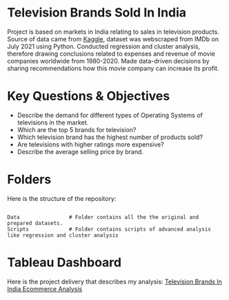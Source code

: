 # Television Brands Sold In India

Project is based on markets in India relating to sales in television products. Source of data came from [Kaggle](https://www.kaggle.com/danielgrijalvas/movies), dataset was webscraped from IMDb on July 2021 using Python. Conducted regression and cluster analysis, therefore drawing conclusions related to expenses and revenue of movie companies worldwide from 1980-2020. Made data-driven decisions by sharing recommendations how this movie company can increase its profit. 

# Key Questions & Objectives

* Describe the demand for different types of Operating Systems of televisions in the market.
* Which are the top 5 brands for television?
* Which television brand has the highest number of products sold?
* Are televisions with higher ratings more expensive?
* Describe the average selling price by brand.


# Folders

Here is the structure of the repository:

```

Data                # Folder contains all the the original and prepared datasets. 
Scripts             # Folder contains scripts of advanced analysis like regression and cluster analysis

```

# Tableau Dashboard

Here is the project delivery that describes my analysis: [Television Brands In India Ecommerce Analysis](https://public.tableau.com/app/profile/matthew3308/viz/TelevisionBrandsInIndiaEcommerceAnalysis/Dashboard1?publish=yes)
